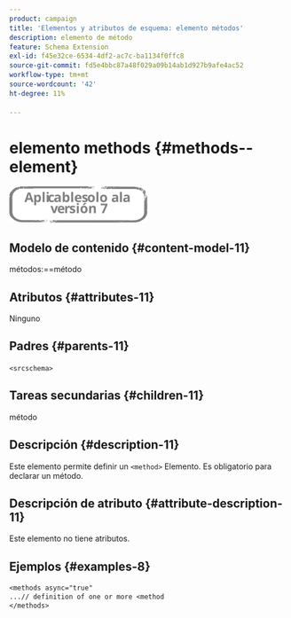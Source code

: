 ```yaml
---
product: campaign
title: 'Elementos y atributos de esquema: elemento métodos'
description: elemento de método
feature: Schema Extension
exl-id: f45e32ce-6534-4df2-ac7c-ba1134f0ffc8
source-git-commit: fd5e4bbc87a48f029a09b14ab1d927b9afe4ac52
workflow-type: tm+mt
source-wordcount: '42'
ht-degree: 11%

---
```


# elemento methods {#methods--element}

![](../../../assets/v7-only.svg)

## Modelo de contenido {#content-model-11}

métodos:==método

## Atributos {#attributes-11}

Ninguno

## Padres {#parents-11}

`<srcschema>`

## Tareas secundarias {#children-11}

método

## Descripción {#description-11}

Este elemento permite definir un `<method>`  Elemento. Es obligatorio para declarar un método.

## Descripción de atributo {#attribute-description-11}

Este elemento no tiene atributos.

## Ejemplos {#examples-8}

```
<methods async="true"
...// definition of one or more <method
</methods>
```
